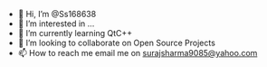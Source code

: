 - 👋 Hi, I’m @Ss168638
- 👀 I’m interested in ...
- 🌱 I’m currently learning QtC++
- 💞️ I’m looking to collaborate on Open Source Projects
- 📫 How to reach me email me on surajsharma9085@yahoo.com

<!---
Ss168638/Ss168638 is a ✨ special ✨ repository because its `README.md` (this file) appears on your GitHub profile.
You can click the Preview link to take a look at your changes.
--->

